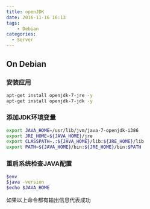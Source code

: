 ```yaml
---
title: openJDK
date: 2016-11-16 16:13
tags:
    - Debian
categories:
  - Server
---
```


## On Debian
### 安装应用

```bash
apt-get install openjdk-7-jre -y
apt-get install openjdk-7-jdk -y

```

### 添加JDK环境变量

```bash
export JAVA_HOME=/usr/lib/jvm/java-7-openjdk-i386
export JRE_HOME=${JAVA_HOME}/jre
export CLASSPATH=.:${JAVA_HOME}/lib:${JRE_HOME}/lib
export PATH=${JAVA_HOME}/bin:${JRE_HOME}/bin:$PATH
```
### 重启系统检查JAVA配置

```bash
$env
$java -version
$echo $JAVA_HOME
```
如果以上命令都有输出信息代表成功
